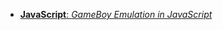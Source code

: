 - [**JavaScript**: _GameBoy Emulation in JavaScript_](http://imrannazar.com/GameBoy-Emulation-in-JavaScript)
